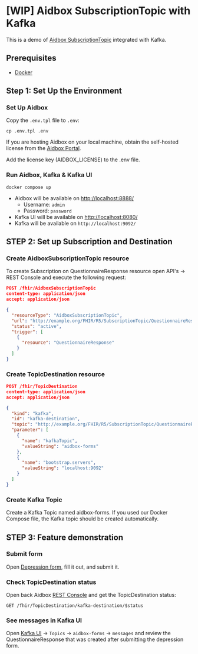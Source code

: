 # [WIP] Aidbox SubscriptionTopic with Kafka

This is a demo of [Aidbox SubscriptionTopic](https://docs.aidbox.app/modules-1/topic-based-subscriptions/wip-dynamic-subscriptiontopic-with-destinations) integrated with Kafka.

## Prerequisites

- [Docker](https://www.docker.com/)

## Step 1: Set Up the Environment

### Set Up Aidbox

Copy the `.env.tpl` file to `.env`:

```shell
cp .env.tpl .env
```

If you are hosting Aidbox on your local machine, obtain the self-hosted license from the [Aidbox Portal](https://aidbox.app/).

Add the license key (AIDBOX_LICENSE) to the .env file.

### Run Aidbox, Kafka & Kafka UI

```shell
docker compose up 
```

- Aidbox will be available on <http://localhost:8888/>
  - Username: `admin`
  - Password: `password`
- Kafka UI will be available on <http://localhost:8080/>
- Kafka will be available on `http://localhost:9092/`

## STEP 2: Set up Subscription and Destination

### Create AidboxSubscriptionTopic resource

To create Subscription on QuestionnaireResponse resource open API's -> REST Console and execute the following request:

```json
POST /fhir/AidboxSubscriptionTopic
content-type: application/json
accept: application/json

{
  "resourceType": "AidboxSubscriptionTopic",
  "url": "http://example.org/FHIR/R5/SubscriptionTopic/QuestionnaireResponse-topic",
  "status": "active",
  "trigger": [
    {
      "resource": "QuestionnaireResponse"
    }
  ]
}
```

### Create TopicDestination resource

```json
POST /fhir/TopicDestination
content-type: application/json
accept: application/json

{
  "kind": "kafka",
  "id": "kafka-destination",
  "topic": "http://example.org/FHIR/R5/SubscriptionTopic/QuestionnaireResponse-topic",
  "parameter": [
    {
      "name": "kafkaTopic",
      "valueString": "aidbox-forms"
    },
    {
      "name": "bootstrap.servers",
      "valueString": "localhost:9092"
    }
  ]
}
```

### Create Kafka Topic
 
Create a Kafka Topic named aidbox-forms. If you used our Docker Compose file, the Kafka topic should be created automatically.

## STEP 3: Feature demonstration

### Submit form

Open [Depression form](http://localhost:8888/ui/sdc#/questionnaire-response/depression-form), fill it out, and submit it.

### Check TopicDestination status

Open back Aidbox [REST Console](http://localhost:8888/ui/console#/rest) and get the TopicDestination status:

```
GET /fhir/TopicDestination/kafka-destination/$status
```

### See messages in Kafka UI  

Open [Kafka UI](http://localhost:8080/) -> `Topics` -> `aidbox-forms` -> `messages` and review the QuestionnaireResponse that was created after submitting the depression form.




